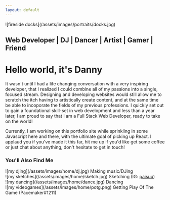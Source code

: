 ```yaml
---
layout: default
---
```


<div class="portrait" markdown="1">
  ![fireside docks](/assets/images/portraits/docks.jpg)
  <h2> Web Developer | DJ | Dancer | Artist | Gamer | Friend  </h2>
</div>

<div class="about-text">
  <h1>Hello world, it's Danny</h1>

  <!-- <p>
    I've spent a great portion of my life looking for a craft that would allow me to consistently create experiences for others to enjoy.
    This search led me to explore many different possibilities; I spent a good chunk of time looking to contribute to the world through the power of science,
    vying to become an environmental scientist that would analyze the air, water and soil, as well as come up with sustainable
    solutions with alternative energy.
  </p>

  <p>
     Along with that, I was also able to dive into the art of DJing. I started off by playing out at small events like house parties
     and public venues, which eventually opened up opportunies for me to perform at corporate events and weddings. At certain
     points in my life, I had entertained the idea of becoming a professional gamer, a photographer, a film-maker, a dancer, a chef, the list
     goes on!
  </p> -->

  <p>
    It wasn't until I had a life changing conversation with a very inspiring developer, that I realized I could combine all of my passions
    into a single, focused stream. Designing and developing websites would still allow me to scratch the itch having to artistically
    create content, and at the same time be able to incoporate the fields of my previous professions. I quickly set out to
    gain a foundational skill-set in web development and less than a year later, I am proud to say that I am a Full Stack Web Developer,
    ready to take on the world!
  </p>

  <p>
    Currently, I am working on this portfolio site while sprinkling in some Javascript here and there, with the ultimate goal of picking up React. I applaud you if you've made it this far, hit me up if you'd like get some coffee or just
    chat about anything, don't hesitate to get in touch!
  </p>
</div>

<div class="other">
  <h3>You'll Also Find Me</h3>
</div>

<div class="album-container">
  <div class="album" markdown="1">
   ![my djing](/assets/images/home/dj.jpg)
   Making music/DJing
  </div>
  <div class="album" markdown="1">
   ![my sketches](/assets/images/home/sketch.jpg)
   Sketching (IG: <a href="https://www.instagram.com/paisuu/">paisuu</a>)
  </div>  
  <div class="album" markdown="1">
   ![my dancing](/assets/images/home/dance.jpg)
   Dancing
  </div>
  <div class="album" markdown="1">
   ![my videogames](/assets/images/home/potg.png)
   Getting Play Of The Game (Pacemaker#1211)
  </div>
</div>
